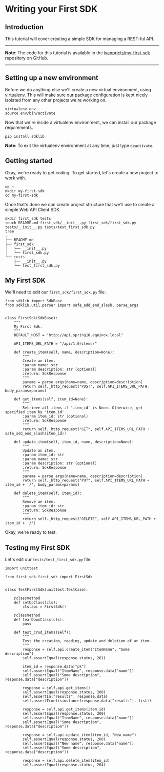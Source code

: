 # Writing your First SDK

## Introduction

This tutorial will cover creating a simple SDK for managing a REST-ful API. 

---

**Note**: The code for this tutorial is available in the [ivanprjcts/my-first-sdk](https://github.com/ivanprjcts/my-first-sdk) repository on GitHub.

---

## Setting up a new environment

Before we do anything else we'll create a new virtual environment, using [virtualenv](http://docs.python-guide.org/en/latest/dev/virtualenvs/).  This will make sure our package configuration is kept nicely isolated from any other projects we're working on.

    virtualenv env
    source env/bin/activate

Now that we're inside a virtualenv environment, we can install our package requirements.

    pip install sdklib

**Note:** To exit the virtualenv environment at any time, just type `deactivate`.

## Getting started

Okay, we're ready to get coding.
To get started, let's create a new project to work with.

    cd ~
    mkdir my-first-sdk
    cd my-first-sdk

Once that's done we can create project structure that we'll use to create a simple Web API Client SDK.

    mkdir first_sdk tests
    touch README.md first_sdk/__init__.py first_sdk/first_sdk.py tests/__init__.py tests/test_first_sdk.py 
    tree
    .
    ├── README.md
    ├── first_sdk
    │   ├── __init__.py
    │   └── first_sdk.py
    └── tests
        ├── __init__.py
        └── test_first_sdk.py


## My First SDK

We'll need to edit our `first_sdk/first_sdk.py` file:

    from sdklib import SdkBase
    from sdklib.util.parser import safe_add_end_slash, parse_args
    
    
    class FirstSdk(SdkBase):
        """
        My First Sdk.
        """
        DEFAULT_HOST = "http://api.spring16.equinox.local"
        
        API_ITEMS_URL_PATH = "/api/1.0/items/"
         
        def create_item(self, name, description=None):
            """
            Create an item.
            :param name: str
            :param description: str (optional)
            :return: SdkResponse
            """
            params = parse_args(name=name, description=description)
            return self._http_request("POST", self.API_ITEMS_URL_PATH, body_params=params)
    
        def get_items(self, item_id=None):
            """
            Retrieve all items if 'item_id' is None. Otherwise, get specified item by 'item_id'.
            :param item_id: str (optional)
            :return: SdkResponse
            """
            return self._http_request("GET", self.API_ITEMS_URL_PATH + safe_add_end_slash(item_id))
    
        def update_item(self, item_id, name, description=None):
            """
            Update an item.
            :param item_id: str
            :param name: str
            :param description: str (optional)
            :return: SdkResponse
            """
            params = parse_args(name=name, description=description)
            return self._http_request("PUT", self.API_ITEMS_URL_PATH + item_id + '/', body_params=params)

        def delete_item(self, item_id):
            """
            Remove an item.
            :param item_id: str
            :return: SdkResponse
            """
            return self._http_request("DELETE", self.API_ITEMS_URL_PATH + item_id + '/')


Okay, we're ready to test.


## Testing my First SDK

Let's edit our `tests/test_first_sdk.py` file:

    import unittest

    from first_sdk.first_sdk import FirstSdk
    
    
    class TestFirstSdk(unittest.TestCase):
    
        @classmethod
        def setUpClass(cls):
            cls.api = FirstSdk()
    
        @classmethod
        def tearDownClass(cls):
            pass
    
        def test_crud_items(self):
            """
            Test the creation, reading, update and deletion of an item.
            """
            response = self.api.create_item("ItemName", "Some description")
            self.assertEqual(response.status, 201)
    
            item_id = response.data["pk"]
            self.assertEqual("ItemName", response.data["name"])
            self.assertEqual("Some description", response.data["description"])
    
            response = self.api.get_items()
            self.assertEqual(response.status, 200)
            self.assertIn("results", response.data)
            self.assertTrue(isinstance(response.data["results"], list))
    
            response = self.api.get_items(item_id)
            self.assertEqual(response.status, 200)
            self.assertEqual("ItemName", response.data["name"])
            self.assertEqual("Some description", response.data["description"])
    
            response = self.api.update_item(item_id, "New name")
            self.assertEqual(response.status, 200)
            self.assertEqual("New name", response.data["name"])
            self.assertEqual("Some description", response.data["description"])
    
            response = self.api.delete_item(item_id)
            self.assertEqual(response.status, 204)

